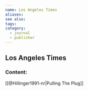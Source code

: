 ```yaml
---
name: Los Angeles Times
aliases:
see also:
tags:
category:
  - journal
  - publisher
---
```


## Los Angeles Times

### Content:
[[@Hillinger1991-nr|Pulling The Plug]]